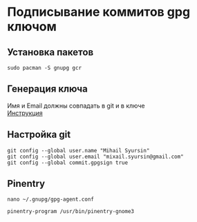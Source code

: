 # Подписывание коммитов gpg ключом

## Установка пакетов

```shell
sudo pacman -S gnupg gcr
```



## Генерация ключа
Имя и Email должны совпадать в git и в ключе <br>
[Инструкция](https://docs.gitlab.com/ee/user/project/repository/signed_commits/gpg.html)

## Настройка git
```
git config --global user.name "Mihail Syursin"
git config --global user.email "mixail.syursin@gmail.com"
git config --global commit.gpgsign true
```

## Pinentry
```shell
nano ~/.gnupg/gpg-agent.conf
```
```
pinentry-program /usr/bin/pinentry-gnome3
```
